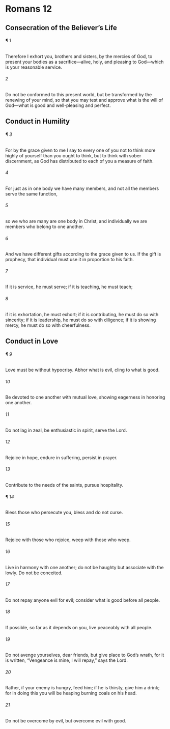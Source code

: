 # Romans 12
## Consecration of the Believer’s Life
###### ¶ 1
Therefore I exhort you, brothers and sisters, by the mercies of God, to present your bodies as a sacrifice—alive, holy, and pleasing to God—which is your reasonable service.
###### 2
Do not be conformed to this present world, but be transformed by the renewing of your mind, so that you may test and approve what is the will of God—what is good and well-pleasing and perfect.
## Conduct in Humility
###### ¶ 3
For by the grace given to me I say to every one of you not to think more highly of yourself than you ought to think, but to think with sober discernment, as God has distributed to each of you a measure of faith.
###### 4
For just as in one body we have many members, and not all the members serve the same function,
###### 5
so we who are many are one body in Christ, and individually we are members who belong to one another.
###### 6
And we have different gifts according to the grace given to us. If the gift is prophecy, that individual must use it in proportion to his faith.
###### 7
If it is service, he must serve; if it is teaching, he must teach;
###### 8
if it is exhortation, he must exhort; if it is contributing, he must do so with sincerity; if it is leadership, he must do so with diligence; if it is showing mercy, he must do so with cheerfulness.
## Conduct in Love
###### ¶ 9
Love must be without hypocrisy. Abhor what is evil, cling to what is good.
###### 10
Be devoted to one another with mutual love, showing eagerness in honoring one another.
###### 11
Do not lag in zeal, be enthusiastic in spirit, serve the Lord.
###### 12
Rejoice in hope, endure in suffering, persist in prayer.
###### 13
Contribute to the needs of the saints, pursue hospitality.
###### ¶ 14
Bless those who persecute you, bless and do not curse.
###### 15
Rejoice with those who rejoice, weep with those who weep.
###### 16
Live in harmony with one another; do not be haughty but associate with the lowly. Do not be conceited.
###### 17
Do not repay anyone evil for evil; consider what is good before all people.
###### 18
If possible, so far as it depends on you, live peaceably with all people.
###### 19
Do not avenge yourselves, dear friends, but give place to God’s wrath, for it is written, “Vengeance is mine, I will repay,” says the Lord.
###### 20
Rather, if your enemy is hungry, feed him; if he is thirsty, give him a drink; for in doing this you will be heaping burning coals on his head.
###### 21
Do not be overcome by evil, but overcome evil with good.
